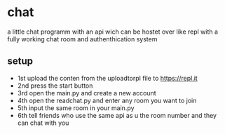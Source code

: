# chat
a little chat programm with an api wich can be hostet over like repl with a fully working chat room and authenthication system



## setup
- 1st upload the conten from the uploadtorpl file to https://repl.it
- 2nd press the start button
- 3rd open the main.py and create a new account
- 4th open the readchat.py and enter any room you want to join
- 5th input the same room in your main.py
- 6th tell friends who use the same api as u the room number and they can chat with you
